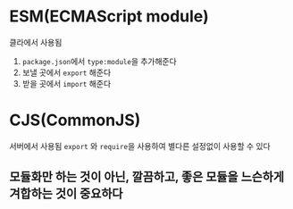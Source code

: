 # ESM(ECMAScript module)
클라에서 사용됨
1. `package.json`에서 `type:module`을 추가해준다
2. 보낼 곳에서 `export` 해준다
3. 받을 곳에서 `import` 해준다

# CJS(CommonJS)
서버에서 사용됨
`export` 와 `require`을 사용하여 별다른 설정없이 사용할 수 있다


## 모듈화만 하는 것이 아닌, 깔끔하고, 좋은 모듈을 느슨하게 겨합하는 것이 중요하다
